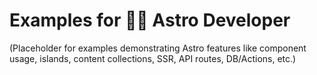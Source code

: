 # Examples for 🧑‍🚀 Astro Developer

(Placeholder for examples demonstrating Astro features like component usage, islands, content collections, SSR, API routes, DB/Actions, etc.)